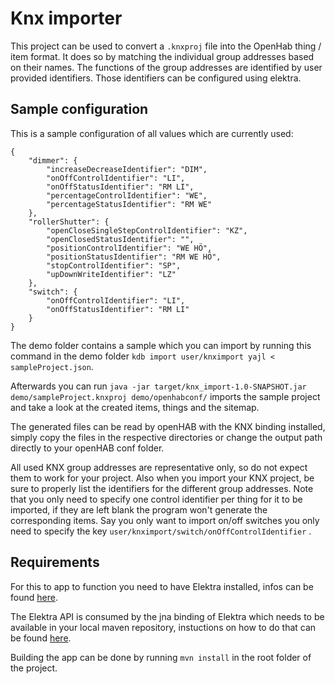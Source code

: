 # Knx importer

This project can be used to convert a `.knxproj` file into the OpenHab thing / item format.
It does so by matching the individual group addresses based on their names.
The functions of the group addresses are identified by user provided identifiers.
Those identifiers can be configured using elektra.

## Sample configuration

This is a sample configuration of all values which are currently used:

```
{
    "dimmer": {
        "increaseDecreaseIdentifier": "DIM",
        "onOffControlIdentifier": "LI",
        "onOffStatusIdentifier": "RM LI",
        "percentageControlIdentifier": "WE",
        "percentageStatusIdentifier": "RM WE"
    },
    "rollerShutter": {
        "openCloseSingleStepControlIdentifier": "KZ",
        "openClosedStatusIdentifier": "",
        "positionControlIdentifier": "WE HÖ",
        "positionStatusIdentifier": "RM WE HÖ",
        "stopControlIdentifier": "SP",
        "upDownWriteIdentifier": "LZ"
    },
    "switch": {
        "onOffControlIdentifier": "LI",
        "onOffStatusIdentifier": "RM LI"
    }
}
```

The demo folder contains a sample which you can import by running this command in the demo folder `kdb import user/knximport yajl < sampleProject.json`.

Afterwards you can run `java -jar target/knx_import-1.0-SNAPSHOT.jar demo/sampleProject.knxproj demo/openhabconf/` imports the sample project and take a look at the created items, things and the sitemap.

The generated files can be read by openHAB with the KNX binding installed, simply copy the files in the respective directories or change the output path directly to your openHAB conf folder.

All used KNX group addresses are representative only, so do not expect them to work for your project. Also when you import your KNX project, be sure to properly list the identifiers for the different group addresses. Note that you only need to specify one control identifier per thing for it to be imported, if they are left blank the program won't generate the corresponding items. Say you only want to import on/off switches you only need to specify the key `user/knximport/switch/onOffControlIdentifier` .

## Requirements

For this to app to function you need to have Elektra installed, infos can be found [here](https://www.libelektra.org/docgettingstarted/installation).

The Elektra API is consumed by the jna binding of Elektra which needs to be available in your local maven repository, instuctions on how to do that can be found [here](https://www.libelektra.org/bindings/jna).

Building the app can be done by running `mvn install` in the root folder of the project.

